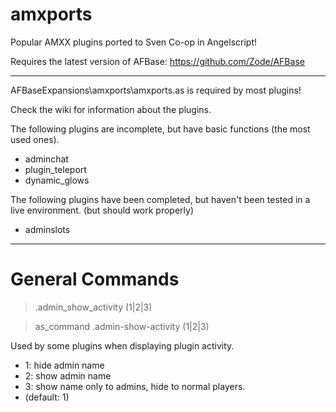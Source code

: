 # amxports
Popular AMXX plugins ported to Sven Co-op in Angelscript!

Requires the latest version of AFBase: https://github.com/Zode/AFBase

***

AFBaseExpansions\amxports\amxports.as
is required by most plugins!

Check the wiki for information about the plugins.

The following plugins are incomplete, but have basic functions (the most used ones).
* adminchat
* plugin_teleport
* dynamic_glows


The following plugins have been completed, but haven't been tested in a live environment. (but should work properly)
* adminslots

***

# General Commands

> .admin_show_activity (1|2|3)

> as_command .admin-show-activity (1|2|3)

Used by some plugins when displaying plugin activity.

* 1: hide admin name
* 2: show admin name
* 3: show name only to admins, hide to normal players.
* (default: 1)

